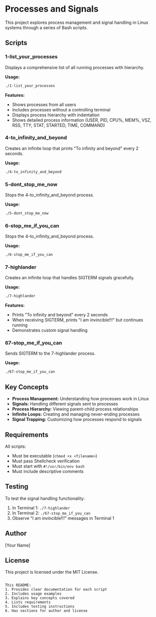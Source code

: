 
# Processes and Signals

This project explores process management and signal handling in Linux systems through a series of Bash scripts.

## Scripts

### 1-list_your_processes
Displays a comprehensive list of all running processes with hierarchy.

**Usage:**
```bash
./1-list_your_processes
```

**Features:**
- Shows processes from all users
- Includes processes without a controlling terminal
- Displays process hierarchy with indentation
- Shows detailed process information (USER, PID, CPU%, MEM%, VSZ, RSS, TTY, STAT, STARTED, TIME, COMMAND)

### 4-to_infinity_and_beyond
Creates an infinite loop that prints "To infinity and beyond" every 2 seconds.

**Usage:**
```bash
./4-to_infinity_and_beyond
```

### 5-dont_stop_me_now
Stops the 4-to_infinity_and_beyond process.

**Usage:**
```bash
./5-dont_stop_me_now
```

### 6-stop_me_if_you_can
Stops the 4-to_infinity_and_beyond process.

**Usage:**
```bash
./6-stop_me_if_you_can
```

### 7-highlander
Creates an infinite loop that handles SIGTERM signals gracefully.

**Usage:**
```bash
./7-highlander
```

**Features:**
- Prints "To infinity and beyond" every 2 seconds
- When receiving SIGTERM, prints "I am invincible!!!" but continues running
- Demonstrates custom signal handling

### 67-stop_me_if_you_can
Sends SIGTERM to the 7-highlander process.

**Usage:**
```bash
./67-stop_me_if_you_can
```

## Key Concepts

- **Process Management:** Understanding how processes work in Linux
- **Signals:** Handling different signals sent to processes
- **Process Hierarchy:** Viewing parent-child process relationships
- **Infinite Loops:** Creating and managing never-ending processes
- **Signal Trapping:** Customizing how processes respond to signals

## Requirements

All scripts:
- Must be executable (`chmod +x <filename>`)
- Must pass Shellcheck verification
- Must start with `#!/usr/bin/env bash`
- Must include descriptive comments

## Testing

To test the signal handling functionality:
1. In Terminal 1: `./7-highlander`
2. In Terminal 2: `./67-stop_me_if_you_can`
3. Observe "I am invincible!!!" messages in Terminal 1

## Author
[Your Name]

## License
This project is licensed under the MIT License.
```

This README:
1. Provides clear documentation for each script
2. Includes usage examples
3. Explains key concepts covered
4. Lists requirements
5. Includes testing instructions
6. Has sections for author and license
